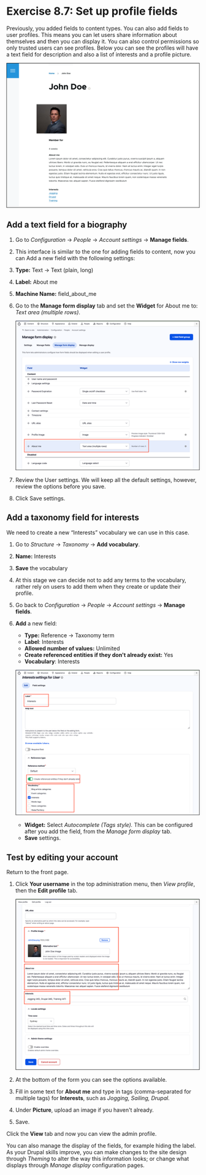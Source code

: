 # Exercise 8.7: Set up profile fields

Previously, you added fields to content types. You can also add fields to user profiles. This means you can let users share information about themselves and then you can display it. You can also control permissions so only trusted users can see profiles. Below you can see the profiles will have a text field for description and also a list of interests and a profile picture.

![Image of User profile with image](../.gitbook/assets/Ex-8-7-User-Profile-Fields-1.png)

## Add a text field for a biography

1. Go to _Configuration_ → _People_ → _Account settings_ → **Manage fields**.
2. This interface is similar to the one for adding fields to content, now you can Add a new field with the following settings:
  1. **Type:** Text → Text \(plain, long\)
  2. **Label:** About me
  3. **Machine Name:** field\_about\_me
     
3. Go to the **Manage form display** tab and set the **Widget** for About me to: _Text area \(multiple rows\)_.

    ![Image of User profile with image](../.gitbook/assets/Ex-8-7-User-Profile-Fields-2.png)
    
4. Review the User settings. We will keep all the default settings, however, review the options before you save.
5. Click Save settings.

## Add a taxonomy field for interests

We need to create a new “Interests” vocabulary we can use in this case.

1. Go to _Structure_ → _Taxonomy_ → **Add vocabulary**.
  1. **Name:** Interests
  2. **Save** the vocabulary
  3. At this stage we can decide not to add any terms to the vocabulary, rather rely on users to add them when they create or update their profile.
2. Go back to _Configuration_ → _People_ → _Account settings_ → **Manage fields**.
3. **Add** a new field:
   - **Type:** Reference → Taxonomy term
   - **Label**: Interests
   - **Allowed number of values:** Unlimited
   - **Create referenced entities if they don't already exist:** Yes
   - **Vocabulary**: Interests

    ![Image of User profile with image](../.gitbook/assets/Ex-8-7-User-Profile-Fields-3.png)
   
   - **Widget:** Select _Autocomplete \(Tags style\)._ This can be configured after you add the field, from the _Manage form display_ tab.
   - **Save** settings.

## Test by editing your account
  
Return to the front page.

1. Click **Your username** in the top administration menu, then _View profile_, then the **Edit profile** tab. 

    ![Image of Edit profile page](../.gitbook/assets/Ex-8-7-User-Profile-Fields-4.png)
    
2. At the bottom of the form you can see the options available.
3. Fill in some text for **About me** and type in tags \(comma-separated for multiple tags\) for **Interests**, such as _Jogging, Sailing, Drupal._
4. Under **Picture**, upload an image if you haven't already.
5. Save.

Click the **View** tab and now you can view the admin profile.

You can also manage the display of the fields, for example hiding the label. As your Drupal skills improve, you can make changes to the site design through _Theming_ to alter the way this information looks; or change what displays through _Manage display_ configuration pages.

